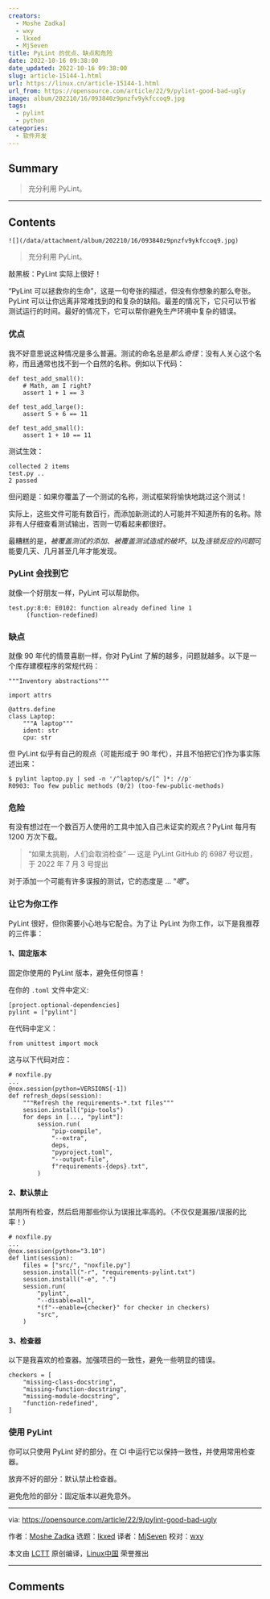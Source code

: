 ```yaml
---
creators:
  - Moshe Zadka]
  - wxy
  - lkxed
  - MjSeven
title: PyLint 的优点、缺点和危险
date: 2022-10-16 09:38:00
date_updated: 2022-10-16 09:38:00
slug: article-15144-1.html
url: https://linux.cn/article-15144-1.html
url_from: https://opensource.com/article/22/9/pylint-good-bad-ugly
image: album/202210/16/093840z9pnzfv9ykfccoq9.jpg
tags:
  - pylint
  - python
categories:
  - 软件开发
---
```


## Summary

> 充分利用 PyLint。

***

<!-- more -->

## Contents

`![](/data/attachment/album/202210/16/093840z9pnzfv9ykfccoq9.jpg)`

> 
> 充分利用 PyLint。
> 
> 
> 

敲黑板：PyLint 实际上很好！

“PyLint 可以拯救你的生命”，这是一句夸张的描述，但没有你想象的那么夸张。PyLint 可以让你远离非常难找到的和复杂的缺陷。最差的情况下，它只可以节省测试运行的时间。最好的情况下，它可以帮你避免生产环境中复杂的错误。

### 优点

我不好意思说这种情况是多么普遍。测试的命名总是*那么奇怪*：没有人关心这个名称，而且通常也找不到一个自然的名称。例如以下代码：

```shell
def test_add_small():
    # Math, am I right?
    assert 1 + 1 == 3
    
def test_add_large():
    assert 5 + 6 == 11
    
def test_add_small():
    assert 1 + 10 == 11
```

测试生效：

```shell
collected 2 items                                                                         
test.py .. 
2 passed
```

但问题是：如果你覆盖了一个测试的名称，测试框架将愉快地跳过这个测试！

实际上，这些文件可能有数百行，而添加新测试的人可能并不知道所有的名称。除非有人仔细查看测试输出，否则一切看起来都很好。

最糟糕的是，*被覆盖测试的添加*、*被覆盖测试造成的破坏*，以及*连锁反应的问题*可能要几天、几月甚至几年才能发现。

### PyLint 会找到它

就像一个好朋友一样，PyLint 可以帮助你。

```shell
test.py:8:0: E0102: function already defined line 1
     (function-redefined)
```

### 缺点

就像 90 年代的情景喜剧一样，你对 PyLint 了解的越多，问题就越多。以下是一个库存建模程序的常规代码：

```shell
"""Inventory abstractions"""

import attrs

@attrs.define
class Laptop:
    """A laptop"""
    ident: str
    cpu: str
```

但 PyLint 似乎有自己的观点（可能形成于 90 年代），并且不怕把它们作为事实陈述出来：

```shell
$ pylint laptop.py | sed -n '/^laptop/s/[^ ]*: //p'
R0903: Too few public methods (0/2) (too-few-public-methods)
```

### 危险

有没有想过在一个数百万人使用的工具中加入自己未证实的观点？PyLint 每月有 1200 万次下载。

> 
> “如果太挑剔，人们会取消检查” — 这是 PyLint GitHub 的 6987 号议题，于 2022 年 7 月 3 号提出
> 
> 
> 

对于添加一个可能有许多误报的测试，它的态度是 ... “*嗯*”。

### 让它为你工作

PyLint 很好，但你需要小心地与它配合。为了让 PyLint 为你工作，以下是我推荐的三件事：

#### 1、固定版本

固定你使用的 PyLint 版本，避免任何惊喜！

在你的 `.toml` 文件中定义:

```shell
[project.optional-dependencies]
pylint = ["pylint"]
```

在代码中定义：

```shell
from unittest import mock
```

这与以下代码对应：

```shell
# noxfile.py
...
@nox.session(python=VERSIONS[-1])
def refresh_deps(session):
    """Refresh the requirements-*.txt files"""
    session.install("pip-tools")
    for deps in [..., "pylint"]:
        session.run(
            "pip-compile",
            "--extra",
            deps,
            "pyproject.toml",
            "--output-file",
            f"requirements-{deps}.txt",
        )
```

#### 2、默认禁止

禁用所有检查，然后启用那些你认为误报比率高的。（不仅仅是漏报/误报的比率！）

```shell
# noxfile.py
...
@nox.session(python="3.10")
def lint(session):
    files = ["src/", "noxfile.py"]
    session.install("-r", "requirements-pylint.txt")
    session.install("-e", ".")
    session.run(
        "pylint",
        "--disable=all",
        *(f"--enable={checker}" for checker in checkers)
        "src",
    )
```

#### 3、检查器

以下是我喜欢的检查器。加强项目的一致性，避免一些明显的错误。

```shell
checkers = [
    "missing-class-docstring",
    "missing-function-docstring",
    "missing-module-docstring",
    "function-redefined",
]
```

### 使用 PyLint

你可以只使用 PyLint 好的部分。在 CI 中运行它以保持一致性，并使用常用检查器。

放弃不好的部分：默认禁止检查器。

避免危险的部分：固定版本以避免意外。

---

via: <https://opensource.com/article/22/9/pylint-good-bad-ugly>

作者：[Moshe Zadka](https://opensource.com/users/moshez) 选题：[lkxed](https://github.com/lkxed) 译者：[MjSeven](https://github.com/MjSeven) 校对：[wxy](https://github.com/wxy)

本文由 [LCTT](https://github.com/LCTT/TranslateProject) 原创编译，[Linux中国](https://linux.cn/) 荣誉推出

***

## Comments
